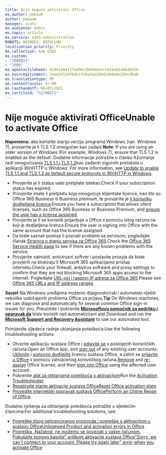 ```yaml
---
title: Nije moguće aktivirati Office
ms.author: pebaum
author: pebaum
manager: scotv
ms.audience: Admin
ms.topic: article
ms.service: o365-administration
ROBOTS: NOINDEX, NOFOLLOW
localization_priority: Priority
ms.collection: Adm_O365
ms.custom:
- "2000023"
- "3509"
ms.openlocfilehash: 81941d84127a096c3bd588dafc61b492ab6d6458
ms.sourcegitcommit: 1eee2412dfb8b1f10a3aa28dd1086a0c589cdba0
ms.translationtype: MT
ms.contentlocale: hr-HR
ms.lasthandoff: 06/07/2021
ms.locfileid: "52798672"
---
```

# <a name="unable-to-activate-office"></a><span data-ttu-id="d9b18-102">Nije moguće aktivirati Office</span><span class="sxs-lookup"><span data-stu-id="d9b18-102">Unable to activate Office</span></span>

<span data-ttu-id="d9b18-103">**Napomena:** ako koristite stariju verziju programa Windows (npr. Windows 7), provjerite je li TLS 1.2 omogućen kao zadani.</span><span class="sxs-lookup"><span data-stu-id="d9b18-103">**Note**: If you are using an older version of Windows (For example, Windows 7), ensure that TLS 1.2 is enabled as the default.</span></span> <span data-ttu-id="d9b18-104">Dodatne informacije potražite u članku Ažuriranje radi omogućivanja [TLS 1.1 i TLS 1.2](https://support.microsoft.com/topic/update-to-enable-tls-1-1-and-tls-1-2-as-default-secure-protocols-in-winhttp-in-windows-c4bd73d2-31d7-761e-0178-11268bb10392)kao zadanih sigurnih protokola u aplikaciji WinHTTP u Windows .</span><span class="sxs-lookup"><span data-stu-id="d9b18-104">For more information, see [Update to enable TLS 1.1 and TLS 1.2 as default secure protocols in WinHTTP in Windows](https://support.microsoft.com/topic/update-to-enable-tls-1-1-and-tls-1-2-as-default-secure-protocols-in-winhttp-in-windows-c4bd73d2-31d7-761e-0178-11268bb10392).</span></span>

- <span data-ttu-id="d9b18-105">Provjerite je li status vaše pretplate istekao.</span><span class="sxs-lookup"><span data-stu-id="d9b18-105">Check if your subscription status has expired.</span></span>
- <span data-ttu-id="d9b18-106">Provjerite imate li pretplatu koja omogućuje klijentske licence, kao što su Office 365 Business ili Business premium, te provjerite je [li korisniku dodijeljena licenca](/microsoft-365/admin/manage/assign-licenses-to-users).</span><span class="sxs-lookup"><span data-stu-id="d9b18-106">Ensure you have a subscription that allows client licenses, such as Office 365 Business or Business Premium, and [ensure the user has a license assigned](/microsoft-365/admin/manage/assign-licenses-to-users).</span></span>
- <span data-ttu-id="d9b18-107">Provjerite je li se korisnik prijavljuje u Office s pomoću istog računa na koji je dodijeljena licenca.</span><span class="sxs-lookup"><span data-stu-id="d9b18-107">Ensure the user is signing into Office with the same account that has the license assigned.</span></span>
- <span data-ttu-id="d9b18-108">Da biste saznali postoje li poznati problemi sa servisom, pogledajte članak [Stranica o stanju servisa za Office 365](/office365/enterprise/view-service-health).</span><span class="sxs-lookup"><span data-stu-id="d9b18-108">Check the [Office 365 Service Health page](/office365/enterprise/view-service-health) to see if there are any known problems with the service.</span></span>
- <span data-ttu-id="d9b18-109">Provjerite vatrozid, antivirusni softver i postavke proxyja da biste provjerili ne blokiraju li Microsoft 365 aplikacijama pristup internetu.</span><span class="sxs-lookup"><span data-stu-id="d9b18-109">Check your firewall, antivirus software and proxy settings to confirm that they are not blocking Microsoft 365 apps access to the internet.</span></span> <span data-ttu-id="d9b18-110">Pogledajte [URL-ovi i rasponi IP adresa za Office 365](/office365/enterprise/urls-and-ip-address-ranges "URL-ovi i rasponi IP adresa za Office 365").</span><span class="sxs-lookup"><span data-stu-id="d9b18-110">Please see [Office 365 URLs and IP address ranges](/office365/enterprise/urls-and-ip-address-ranges "Office 365 URLs and IP address ranges").</span></span>

<span data-ttu-id="d9b18-111">**Savjet** Na Windows uređajima možemo dijagnosticirati i automatski riješiti nekoliko uobičajenih problema Office za prijavu.</span><span class="sxs-lookup"><span data-stu-id="d9b18-111">**Tip** On Windows machines, we can diagnose and automatically fix several common Office sign-in issues for you.</span></span> <span data-ttu-id="d9b18-112">Preuzmite i pokrenite **[Microsoftovu pomoćnik za podršku i oporavak da](https://aka.ms/SaRA-OfficeSignInScenario)** biste koristili naš automatizirani alat.</span><span class="sxs-lookup"><span data-stu-id="d9b18-112">Download and run the  **[Microsoft Support and Recovery Assistant](https://aka.ms/SaRA-OfficeSignInScenario)** to use our automated tool.</span></span>

<span data-ttu-id="d9b18-113">Primijenite sljedeće radnje uklanjanja poteškoća:</span><span class="sxs-lookup"><span data-stu-id="d9b18-113">Use the following troubleshooting actions:</span></span>

- <span data-ttu-id="d9b18-114">Otvorite aplikaciju sustava Office i [odjavite se](https://support.office.com/article/5a20dc11-47e9-4b6f-945d-478cb6d92071) s postojećih korisničkih računa.</span><span class="sxs-lookup"><span data-stu-id="d9b18-114">Open an Office app, and [sign out](https://support.office.com/article/5a20dc11-47e9-4b6f-945d-478cb6d92071) of any existing user accounts.</span></span> <span data-ttu-id="d9b18-115">[Uklonite](/microsoft-365/admin/manage/remove-licenses-from-users) i [ponovno dodijelite](/microsoft-365/admin/manage/assign-licenses-to-users) licencu sustava Office, a zatim se [prijavite u Office](https://support.office.com/article/628ea040-f265-49de-b986-be09c3ebf8a9) s pomoću zahvaćenog korisničkog računa.</span><span class="sxs-lookup"><span data-stu-id="d9b18-115">[Remove](/microsoft-365/admin/manage/remove-licenses-from-users) and [re-assign](/microsoft-365/admin/manage/assign-licenses-to-users) Office license, and then [sign into Office](https://support.office.com/article/628ea040-f265-49de-b986-be09c3ebf8a9) using the affected user account.</span></span>
- <span data-ttu-id="d9b18-116">Pokrenite [alat za otklanjanje poteškoća s aktivacijom](https://aka.ms/SARA-OfficeActivation-Alchemy)</span><span class="sxs-lookup"><span data-stu-id="d9b18-116">Run the [Activation Troubleshooter](https://aka.ms/SARA-OfficeActivation-Alchemy)</span></span>
- [<span data-ttu-id="d9b18-117">Resetirajte stanje aktivacije sustava Office</span><span class="sxs-lookup"><span data-stu-id="d9b18-117">Reset Office activation state</span></span>](/office365/troubleshoot/activation/reset-office-365-proplus-activation-state "Ponovno postavljanje Office aktivacijskog stanja")
- [<span data-ttu-id="d9b18-118">Provedite internetski popravak sustava Office</span><span class="sxs-lookup"><span data-stu-id="d9b18-118">Perform an Online Repair of Office</span></span>](https://support.office.com/Article/7821d4b6-7c1d-4205-aa0e-a6b40c5bb88b?wt.mc_id=Alchemy_ClientDIA)

<span data-ttu-id="d9b18-119">Dodatne rješenja za otklanjanje poteškoća potražite u sljedećim člancima:</span><span class="sxs-lookup"><span data-stu-id="d9b18-119">For additional troubleshooting solutions, see:</span></span>  

- [<span data-ttu-id="d9b18-120">Pogreške zbog nelicenciranog proizvoda i pogreške s aktivacijom u sustavu Office</span><span class="sxs-lookup"><span data-stu-id="d9b18-120">Unlicensed Product and activation errors in Office</span></span>](https://support.office.com/Article/0d23d3c0-c19c-4b2f-9845-5344fedc4380?wt.mc_id=Alchemy_ClientDIA)
- [<span data-ttu-id="d9b18-121">Pogreška „Nažalost, ne možemo se povezati s vašim računom. Pokušajte ponovo kasnije” prilikom aktivacije sustava Office</span><span class="sxs-lookup"><span data-stu-id="d9b18-121">"Sorry, we can't connect to your account. Please try again later" error when you activate Office</span></span>](/office/troubleshoot/activation-installation/issue-when-activate-office-from-office-365)
